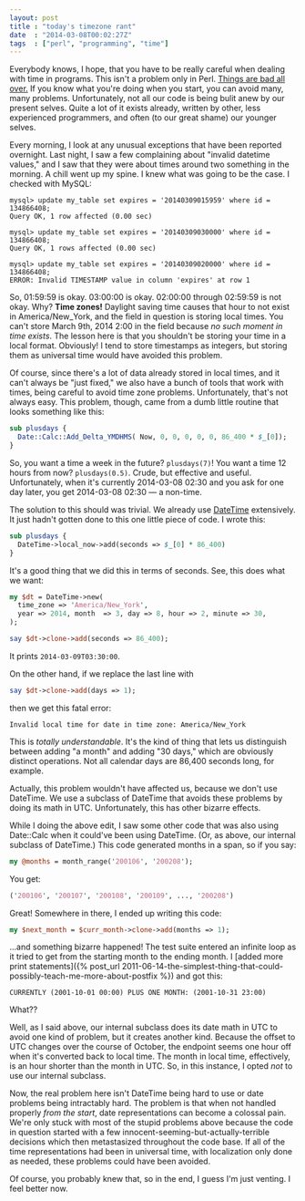 ```yaml
---
layout: post
title : "today's timezone rant"
date  : "2014-03-08T00:02:27Z"
tags  : ["perl", "programming", "time"]
---
```

Everybody knows, I hope, that you have to be really careful when dealing with
time in programs.  This isn't a problem only in Perl.  [Things are bad all
over.](https://mail.python.org/pipermail/python-ideas/2014-March/026446.html)
If you know what you're doing when you start, you can avoid many, many
problems.  Unfortunately, not all our code is being bulit anew by our present
selves.  Quite a lot of it exists already, written by other, less experienced
programmers, and often (to our great shame) our younger selves.

Every morning, I look at any unusual exceptions that have been reported
overnight.  Last night, I saw a few complaining about "invalid datetime
values," and I saw that they were about times around two something in the
morning.  A chill went up my spine.  I knew what was going to be the case.  I
checked with MySQL:

```
mysql> update my_table set expires = '20140309015959' where id = 134866408;
Query OK, 1 row affected (0.00 sec)

mysql> update my_table set expires = '20140309030000' where id = 134866408;
Query OK, 1 rows affected (0.00 sec)

mysql> update my_table set expires = '20140309020000' where id = 134866408;
ERROR: Invalid TIMESTAMP value in column 'expires' at row 1
```

So, 01:59:59 is okay.  03:00:00 is okay.  02:00:00 through 02:59:59 is not
okay.  Why?  **Time zones!**  Daylight saving time causes that hour to not
exist in America/New_York, and the field in question is storing local times.
You can't store March 9th, 2014 2:00 in the field because *no such moment in
time exists*.  The lesson here is that you shouldn't be storing your time in a
local format.  Obviously!  I tend to store timestamps as integers, but storing
them as universal time would have avoided this problem.

Of course, since there's a lot of data already stored in local times, and it
can't always be "just fixed," we also have a bunch of tools that work with
times, being careful to avoid time zone problems.  Unfortunately, that's not
always easy.  This problem, though, came from a dumb little routine that looks
something like this:

```perl
sub plusdays {
  Date::Calc::Add_Delta_YMDHMS( Now, 0, 0, 0, 0, 0, 86_400 * $_[0]);
}
```

So, you want a time a week in the future?  `plusdays(7)`!  You want a time 12
hours from now?  `plusdays(0.5)`.  Crude, but effective and useful.
Unfortunately, when it's currently 2014-03-08 02:30 and you ask for one day
later, you get 2014-03-08 02:30 — a non-time.

The solution to this should was trivial.  We already use
[DateTime](https://metacpan.org/pod/DateTime) extensively.  It just hadn't
gotten done to this one little piece of code.  I wrote this:

```perl
sub plusdays {
  DateTime->local_now->add(seconds => $_[0] * 86_400)
}
```

It's a good thing that we did this in terms of seconds.  See, this does what we
want:

```perl
my $dt = DateTime->new(
  time_zone => 'America/New_York',
  year => 2014, month  => 3, day => 8, hour => 2, minute => 30,
);

say $dt->clone->add(seconds => 86_400);
```

It prints `2014-03-09T03:30:00`.

On the other hand, if we replace the last line with

```perl
say $dt->clone->add(days => 1);
```

then we get this fatal error:

```
Invalid local time for date in time zone: America/New_York
```

This is *totally understandable*.  It's the kind of thing that lets us
distinguish between adding "a month" and adding "30 days," which are obviously
distinct operations.  Not all calendar days are 86,400 seconds long, for
example.

Actually, this problem wouldn't have affected us, because we don't use
DateTime.  We use a subclass of DateTime that avoids these problems by doing
its math in UTC.  Unfortunately, this has other bizarre effects.

While I doing the above edit, I saw some other code that was also using
Date::Calc when it could've been using DateTime.  (Or, as above, our internal
subclass of DateTime.)  This code generated months in a span, so if you say:

```perl
my @months = month_range('200106', '200208');
```

You get:

```perl
('200106', '200107', '200108', '200109', ..., '200208')
```

Great!  Somewhere in there, I ended up writing this code:

```perl
my $next_month = $curr_month->clone->add(months => 1);
```

...and something bizarre happened!  The test suite entered an infinite loop as
it tried to get from the starting month to the ending month.  I [added more
print statements]({% post_url 2011-06-14-the-simplest-thing-that-could-possibly-teach-me-more-about-postfix %}) and got this:

```
CURRENTLY (2001-10-01 00:00) PLUS ONE MONTH: (2001-10-31 23:00)
```

What??

Well, as I said above, our internal subclass does its date math in UTC to avoid
one kind of problem, but it creates another kind.  Because the offset to UTC
changes over the course of October, the endpoint seems one hour off when it's
converted back to local time.  The month in local time, effectively, is an hour
shorter than the month in UTC.  So, in this instance, I opted *not* to use our
internal subclass.

Now, the real problem here isn't DateTime being hard to use or date problems
being intractably hard.  The problem is that when not handled properly *from
the start*, date representations can become a colossal pain.  We're only stuck
with most of the stupid problems above because the code in question started
with a few innocent-seeming-but-actually-terrible decisions which then
metastasized throughout the code base.  If all of the time representations had
been in universal time, with localization only done as needed, these problems
could have been avoided.

Of course, you probably knew that, so in the end, I guess I'm just venting.  I
feel better now.
